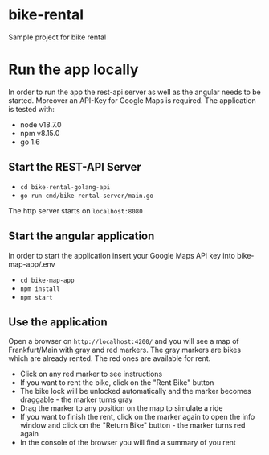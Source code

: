 # bike-rental
Sample project for bike rental

# Run the app locally 
In order to run the app the rest-api server as well as the angular needs to be started. Moreover an API-Key for Google
Maps is required. The application is tested with:
- node v18.7.0
- npm v8.15.0
- go 1.6

## Start the REST-API Server

- `cd bike-rental-golang-api`
- `go run cmd/bike-rental-server/main.go`

The http server starts on `localhost:8080`

## Start the angular application 
In order to start the application insert your Google Maps API key into bike-map-app/.env

- `cd bike-map-app`
- `npm install`
- `npm start`

## Use the application 
Open a browser on `http://localhost:4200/` and you will see a map of Frankfurt/Main with gray and red markers. The gray
markers are bikes which are already rented. The red ones are available for rent. 

- Click on any red marker to see instructions
- If you want to rent the bike, click on the "Rent Bike" button
- The bike lock will be unlocked automatically and the marker becomes draggable - the marker turns gray
- Drag the marker to any position on the map to simulate a ride
- If you want to finish the rent, click on the marker again to open the info window and click on the "Return Bike" button - the marker turns red again
- In the console of the browser you will find a summary of you rent

